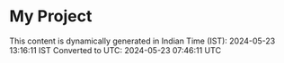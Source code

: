 # My Project

This content is dynamically generated in Indian Time (IST): 2024-05-23 13:16:11 IST
Converted to UTC: 2024-05-23 07:46:11 UTC
